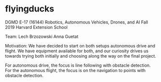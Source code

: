 # flyingducks

DGMD E-17 (16144) Robotics, Autonomous Vehicles, Drones, and AI
Fall 2019
Harvard Extension School

Team:
 Lech Brzozowski
 Anna Guetat

Motivation:
We have decided to start on both setups autonomous drive and flight. We have equipment available for both, and our curiosity drives us towards trying both initially and choosing along the way on the final project.  
 
For autonomous drive, the focus is line following with obstacle detection.
For the autonomous flight, the focus is on the navigation to points with obstacle detection.

